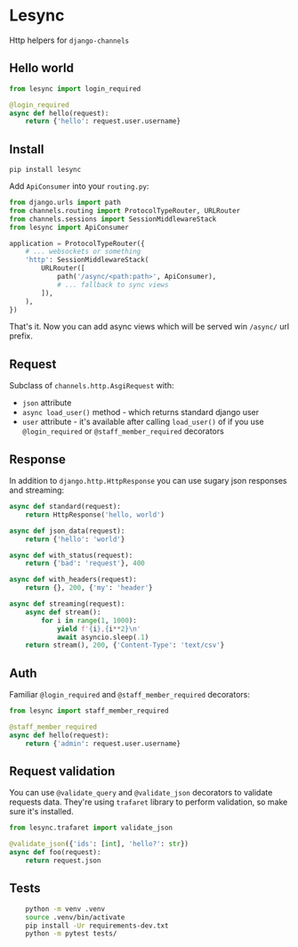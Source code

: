 Lesync
======
Http helpers for `django-channels`

Hello world
-----------
```python
from lesync import login_required

@login_required
async def hello(request):
    return {'hello': request.user.username}
```

Install
-------

    pip install lesync

Add `ApiConsumer` into your `routing.py`:

```python
from django.urls import path
from channels.routing import ProtocolTypeRouter, URLRouter
from channels.sessions import SessionMiddlewareStack
from lesync import ApiConsumer

application = ProtocolTypeRouter({
    # ... websockets or something
    'http': SessionMiddlewareStack(
        URLRouter([
            path('/async/<path:path>', ApiConsumer),
            # ... fallback to sync views
        ]),
    ),
})
```

That's it. Now you can add async views which will be served win `/async/` url
prefix.


Request
-------
Subclass of `channels.http.AsgiRequest` with:

- `json` attribute
- `async load_user()` method - which returns standard django user
- `user` attribute - it's available after calling `load_user()` of if you use
    `@login_required` or `@staff_member_required` decorators


Response
--------
In addition to `django.http.HttpResponse`
you can use sugary json responses and streaming:

```python
async def standard(request):
    return HttpResponse('hello, world')

async def json_data(request):
    return {'hello': 'world'}

async def with_status(request):
    return {'bad': 'request'}, 400

async def with_headers(request):
    return {}, 200, {'my': 'header'}

async def streaming(request):
    async def stream():
        for i in range(1, 1000):
            yield f'{i},{i**2}\n'
            await asyncio.sleep(.1)
    return stream(), 200, {'Content-Type': 'text/csv'}
```


Auth
----
Familiar `@login_required` and `@staff_member_required` decorators:

```python
from lesync import staff_member_required

@staff_member_required
async def hello(request):
    return {'admin': request.user.username}
```


Request validation
------------------
You can use `@validate_query` and `@validate_json` decorators
to validate requests data. They're using `trafaret` library to perform
validation, so make sure it's installed.

```python
from lesync.trafaret import validate_json

@validate_json({'ids': [int], 'hello?': str})
async def foo(request):
    return request.json
```


Tests
-----
```bash
    python -m venv .venv
    source .venv/bin/activate
    pip install -Ur requirements-dev.txt
    python -m pytest tests/
```

